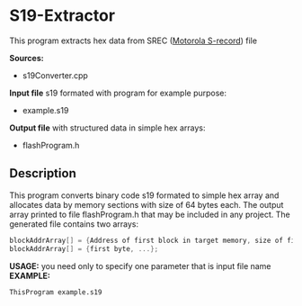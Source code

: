 # S19-Extractor
This program extracts hex data from SREC ([Motorola S-record](https://en.wikipedia.org/wiki/SREC_(file_format))) file
  
**Sources:**

* s19Converter.cpp

**Input file** s19 formated with program for example purpose:  

* example.s19

**Output file** with structured data in simple hex arrays:  

* flashProgram.h

## Description  
This program converts binary code s19 formated to simple hex array and allocates data by memory sections with size of 64 bytes each. The output array printed to file flashProgram.h that may be included in any project. 
The generated file contains two arrays:
```c++
blockAddrArray[] = {Address of first block in target memory, size of first block, ...};
blockAddrArray[] = {first byte, ...};
```
**USAGE:** you need only to specify one parameter that is input file name  
**EXAMPLE:**  
```bash
ThisProgram example.s19
```
